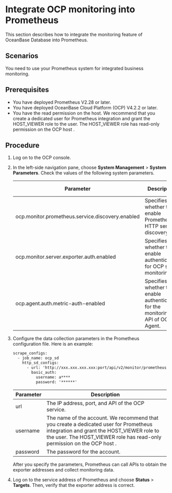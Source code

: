 # Integrate OCP monitoring into Prometheus

This section describes how to integrate the monitoring feature of OceanBase Database into Prometheus.

## Scenarios

You need to use your Prometheus system for integrated business monitoring.

## Prerequisites

* You have deployed Prometheus V2.28 or later.
* You have deployed OceanBase Cloud Platform (OCP) V4.2.2 or later.
* You have the read permission on the host. We recommend that you create a dedicated user for Prometheus integration and grant the HOST_VIEWER role to the user. The HOST_VIEWER role has read-only permission on the OCP host .

## Procedure

1. Log on to the OCP console.

2. In the left-side navigation pane, choose **System Management** > **System Parameters**. Check the values of the following system parameters.

   | Parameter | Description | Expected value |
   |---------|------|-------|
   | ocp.monitor.prometheus.service.discovery.enabled | Specifies whether to enable Prometheus HTTP service discovery. | true |
   | ocp.monitor.server.exporter.auth.enabled | Specifies whether to enable authentication for OCP self-monitoring. | false |
   | ocp.agent.auth.metric-auth-enabled | Specifies whether to enable authentication for the monitoring API of OCP-Agent. | false |

3. Configure the data collection parameters in the Prometheus configuration file. Here is an example:

   ```xml
   scrape_configs:
     - job_name: ocp_sd
       http_sd_configs:
         - url: 'http://xxx.xxx.xxx.xxx:port/api/v2/monitor/prometheus_sd'
           basic_auth:
             username: a****
             password: '******'
   ```

   | Parameter | Description |
   |------|------|
   | url | The IP address, port, and API of the OCP service.  |
   | username | The name of the account. We recommend that you create a dedicated user for Prometheus integration and grant the HOST_VIEWER role to the user. The HOST_VIEWER role has read-only permission on the OCP host .  |
   | password | The password for the account.  |

   After you specify the parameters, Prometheus can call APIs to obtain the exporter addresses and collect monitoring data.

4. Log on to the service address of Prometheus and choose **Status** > **Targets**. Then, verify that the exporter address is correct.
